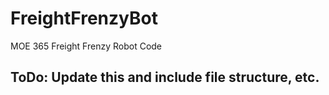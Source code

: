 # FreightFrenzyBot
MOE 365 Freight Frenzy Robot Code

## ToDo: Update this and include file structure, etc.
